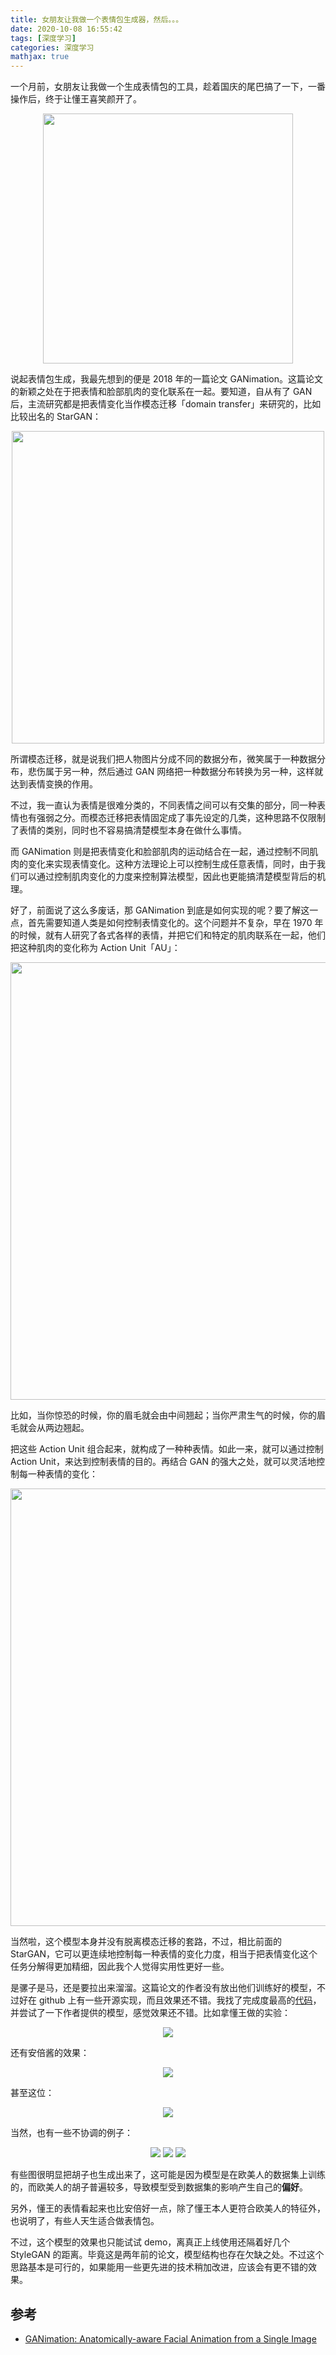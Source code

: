 ```yaml
---
title: 女朋友让我做一个表情包生成器，然后。。。
date: 2020-10-08 16:55:42
tags: [深度学习]
categories: 深度学习
mathjax: true
---
```


一个月前，女朋友让我做一个生成表情包的工具，趁着国庆的尾巴搞了一下，一番操作后，终于让懂王喜笑颜开了。

<center>
  <img src="/images/2020-10-8/Trump_1.gif" height="400px">
</center>

<!--more-->

说起表情包生成，我最先想到的便是 2018 年的一篇论文 GANimation。这篇论文的新颖之处在于把表情和脸部肌肉的变化联系在一起。要知道，自从有了 GAN 后，主流研究都是把表情变化当作模态迁移「domain transfer」来研究的，比如比较出名的 StarGAN：

<center>
  <img src="/images/2020-10-8/starGAN.jpg" width="500px">
</center>

所谓模态迁移，就是说我们把人物图片分成不同的数据分布，微笑属于一种数据分布，悲伤属于另一种，然后通过 GAN 网络把一种数据分布转换为另一种，这样就达到表情变换的作用。

不过，我一直认为表情是很难分类的，不同表情之间可以有交集的部分，同一种表情也有强弱之分。而模态迁移把表情固定成了事先设定的几类，这种思路不仅限制了表情的类别，同时也不容易搞清楚模型本身在做什么事情。

而 GANimation 则是把表情变化和脸部肌肉的运动结合在一起，通过控制不同肌肉的变化来实现表情变化。这种方法理论上可以控制生成任意表情，同时，由于我们可以通过控制肌肉变化的力度来控制算法模型，因此也更能搞清楚模型背后的机理。

好了，前面说了这么多废话，那 GANimation 到底是如何实现的呢？要了解这一点，首先需要知道人类是如何控制表情变化的。这个问题并不复杂，早在 1970 年的时候，就有人研究了各式各样的表情，并把它们和特定的肌肉联系在一起，他们把这种肌肉的变化称为 Action Unit「AU」：

<center>
  <img src="/images/2020-10-8/action-unit.jpg" width="700px">
</center>

比如，当你惊恐的时候，你的眉毛就会由中间翘起；当你严肃生气的时候，你的眉毛就会从两边翘起。

把这些 Action Unit 组合起来，就构成了一种种表情。如此一来，就可以通过控制 Action Unit，来达到控制表情的目的。再结合 GAN 的强大之处，就可以灵活地控制每一种表情的变化：

<center>
  <img src="/images/2020-10-8/network.jpg" width="700px">
</center>

当然啦，这个模型本身并没有脱离模态迁移的套路，不过，相比前面的 StarGAN，它可以更连续地控制每一种表情的变化力度，相当于把表情变化这个任务分解得更加精细，因此我个人觉得实用性更好一些。

是骡子是马，还是要拉出来溜溜。这篇论文的作者没有放出他们训练好的模型，不过好在 github 上有一些开源实现，而且效果还不错。我找了完成度最高的[代码](https://github.com/donydchen/ganimation_replicate)，并尝试了一下作者提供的模型，感觉效果还不错。比如拿懂王做的实验：

<center>
  <img src="/images/2020-10-8/trump_good.gif">
</center>

还有安倍酱的效果：

<center>
  <img src="/images/2020-10-8/anbei_good.gif">
</center>

甚至这位：

<center>
  <img src="/images/2020-10-8/monalisa_good.gif">
</center>

当然，也有一些不协调的例子：

<center>
  <img src="/images/2020-10-8/trump_bad.gif">
  <img src="/images/2020-10-8/anbei_bad.gif">
  <img src="/images/2020-10-8/monalisa_bad.gif">
</center>

有些图很明显把胡子也生成出来了，这可能是因为模型是在欧美人的数据集上训练的，而欧美人的胡子普遍较多，导致模型受到数据集的影响产生自己的**偏好**。

另外，懂王的表情看起来也比安倍好一点，除了懂王本人更符合欧美人的特征外，也说明了，有些人天生适合做表情包。

不过，这个模型的效果也只能试试 demo，离真正上线使用还隔着好几个 StyleGAN 的距离。毕竟这是两年前的论文，模型结构也存在欠缺之处。不过这个思路基本是可行的，如果能用一些更先进的技术稍加改进，应该会有更不错的效果。

## 参考

+ [GANimation: Anatomically-aware Facial Animation from a Single Image](https://arxiv.org/abs/1807.09251)

